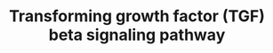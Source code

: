 ---
annotations:
- type: Pathway Ontology
  value: signaling pathway
authors:
- MaintBot
- MirellaKalafati
- Eweitz
description: 'The Transforming growth factor beta (TGF&amp;#x3b2;) signaling pathway
  is involved in many cellular processes in both the adult organism and the developing
  embryo including cell growth, cell differentiation, apoptosis, cellular homeostasis
  and other cellular functions. In spite of the wide range of cellular processes that
  the TGF&amp;#x3b2; signaling pathway regulates, the process is relatively simple.
  TGF&amp;#x3b2; superfamily ligands bind to a type II receptor, which recruits and
  phosphorylates a type I receptor. The type I receptor then phosphorylates receptor-regulated
  SMADs (R-SMADs) which can now bind the coSMAD SMAD4. R-SMAD/coSMAD complexes accumulate
  in the nucleus where they act as transcription factors and participate in the regulation
  of target gene expression. (source: [http://en.wikipedia.org/wiki/TGF_beta_signaling_pathway
  WikiPedia]).  Also see: [http://pid.nci.nih.gov/search/pathway_landing.shtml?pathway_id=200110&amp;amp;source=NCI-Nature%20curated&amp;amp;what=graphic&amp;amp;gif=on&amp;amp;ppage=1
  TGF-beta receptor signaling] at the NCI-Nature pathway interaction database.'
last-edited: 2021-05-23
organisms:
- Danio rerio
redirect_from:
- /index.php/Pathway:WP1370
- /instance/WP1370
schema-jsonld:
- '@context': https://schema.org/
  '@id': https://wikipathways.github.io/pathways/WP1370.html
  '@type': Dataset
  creator:
    '@type': Organization
    name: WikiPathways
  description: 'The Transforming growth factor beta (TGF&amp;#x3b2;) signaling pathway
    is involved in many cellular processes in both the adult organism and the developing
    embryo including cell growth, cell differentiation, apoptosis, cellular homeostasis
    and other cellular functions. In spite of the wide range of cellular processes
    that the TGF&amp;#x3b2; signaling pathway regulates, the process is relatively
    simple. TGF&amp;#x3b2; superfamily ligands bind to a type II receptor, which recruits
    and phosphorylates a type I receptor. The type I receptor then phosphorylates
    receptor-regulated SMADs (R-SMADs) which can now bind the coSMAD SMAD4. R-SMAD/coSMAD
    complexes accumulate in the nucleus where they act as transcription factors and
    participate in the regulation of target gene expression. (source: [http://en.wikipedia.org/wiki/TGF_beta_signaling_pathway
    WikiPedia]).  Also see: [http://pid.nci.nih.gov/search/pathway_landing.shtml?pathway_id=200110&amp;amp;source=NCI-Nature%20curated&amp;amp;what=graphic&amp;amp;gif=on&amp;amp;ppage=1
    TGF-beta receptor signaling] at the NCI-Nature pathway interaction database.'
  keywords:
  - LOC100149273
  - LOC559111
  - CH211-57G18.2
  - runx3
  - IFNG
  - zeb2a
  - HRAS
  - jun
  - foxh1
  - stat3
  - egf
  - wnt1
  - smad5
  - ENG
  - tgfbr2
  - fsta
  - ep300a
  - smad2
  - fos
  - smad9
  - LOC558054
  - smad7
  - skia
  - TGFB1
  - serpine1
  - stat1a
  - runx2a
  - smad1
  - jak1
  - bambi
  - NOG
  - SPP1
  - FKBP1A
  - INHBA
  - TNF
  - tgfbr1b
  - smad3b
  - ctnnb1
  - TFE3
  - LOC562180
  - lef1
  - LOC564395
  - NFKB1
  - tgif1
  - LIF
  - LOC556403
  - crebbpb
  - LOC571984
  - mapk3
  - thbs1
  - si:ch211-216l23.1
  - bmp4
  license: CC0
  name: Transforming growth factor (TGF) beta signaling pathway
seo: CreativeWork
title: Transforming growth factor (TGF) beta signaling pathway
wpid: WP1370
---